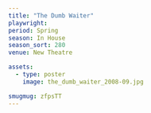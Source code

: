 ```yaml
---
title: "The Dumb Waiter"
playwright:
period: Spring
season: In House
season_sort: 280
venue: New Theatre

assets:
  - type: poster
    image: the_dumb_waiter_2008-09.jpg

smugmug: zfpsTT
---
```

